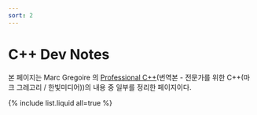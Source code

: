 ```yaml
---
sort: 2
---
```


# C++ Dev Notes

본 페이지는 Marc Gregoire 의 [Professional C++](https://books.google.co.kr/books?id=YnAUEAAAQBAJ&printsec=frontcover&dq=professional+c%2B%2B&hl=ko&sa=X&redir_esc=y#v=onepage&q=professional%20c%2B%2B&f=false)(번역본 - 전문가를 위한 C++(마크 그레고리 / 한빛미디어))의 내용 중 일부를 정리한 페이지이다.

{% include list.liquid all=true %}
